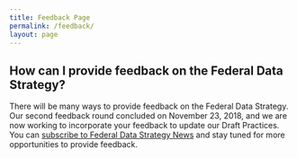 ```yaml
---
title: Feedback Page
permalink: /feedback/
layout: page
---
```


## How can I provide feedback on the Federal Data Strategy?

There will be many ways to provide feedback on the Federal Data Strategy. Our second feedback round concluded on November 23, 2018, and we are now working to incorporate your feedback to update our Draft Practices. You can [subscribe to Federal Data Strategy News](https://www.performance.gov/CAP/CAP_goal_2.html#GD-snippet-form) and stay tuned for more opportunities to provide feedback. 
